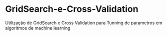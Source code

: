 # GridSearch-e-Cross-Validation
Utilização de GridSearch e Cross Validation para Tunning de parametros em algoritmos de machine learning
